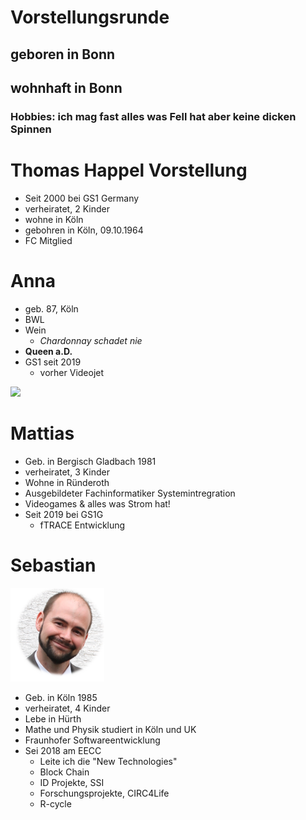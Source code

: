 # Vorstellungsrunde

## geboren in Bonn
## wohnhaft in Bonn
### Hobbies: ich mag fast alles was Fell hat aber keine dicken Spinnen

# Thomas Happel Vorstellung
- Seit 2000 bei GS1 Germany
- verheiratet, 2 Kinder
- wohne in Köln
- gebohren in Köln, 09.10.1964
- FC Mitglied

# Anna

- geb. 87, Köln
- BWL
- Wein
  - *Chardonnay schadet nie*
- **Queen a.D.**
- GS1 seit 2019
  - vorher Videojet

<img src="https://profile-images.xing.com/images/05df73e289ab343269d2e16d31eaec0d-5/anna-klapper.1024x1024.jpg" width="200px">

# Mattias

- Geb. in Bergisch Gladbach 1981
- verheiratet, 3 Kinder
- Wohne in Ründeroth
- Ausgebildeter Fachinformatiker Systemintregration
- Videogames & alles was Strom hat!
- Seit 2019 bei GS1G
  - fTRACE Entwicklung

# Sebastian

<img src="ses_2018_08-round.png" width="150px">

- Geb. in Köln 1985
- verheiratet, 4 Kinder
- Lebe in Hürth
- Mathe und Physik studiert in Köln und UK
- Fraunhofer Softwareentwicklung
- Sei 2018 am EECC
  - Leite ich die "New Technologies"
  - Block Chain
  - ID Projekte, SSI
  - Forschungsprojekte, CIRC4Life
  - R-cycle



